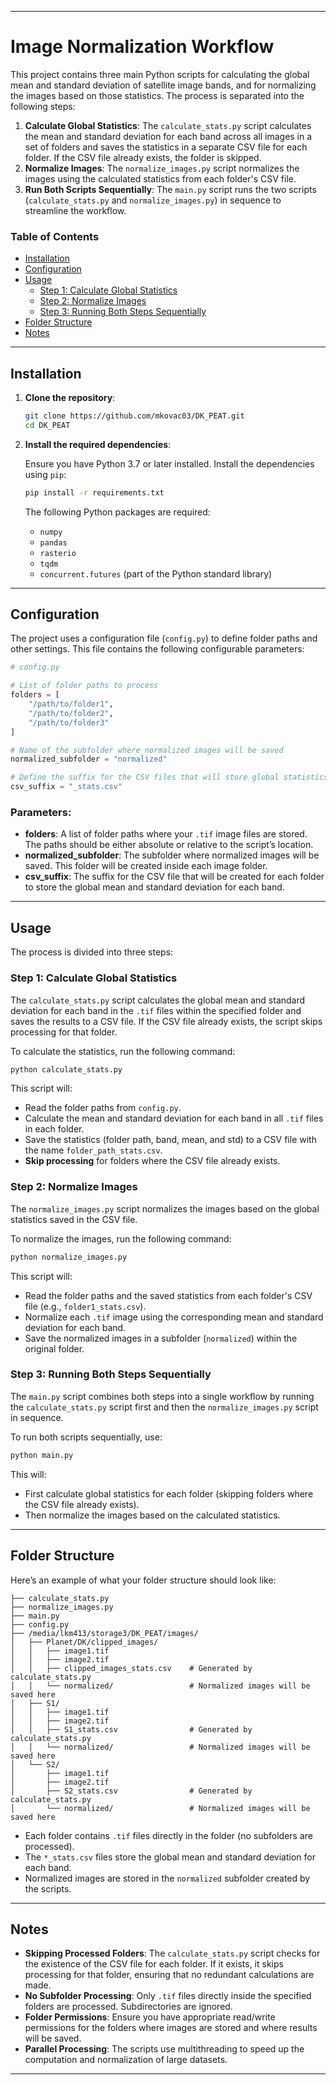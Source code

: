 
---

# Image Normalization Workflow

This project contains three main Python scripts for calculating the global mean and standard deviation of satellite image bands, and for normalizing the images based on those statistics. The process is separated into the following steps:

1. **Calculate Global Statistics**: The `calculate_stats.py` script calculates the mean and standard deviation for each band across all images in a set of folders and saves the statistics in a separate CSV file for each folder. If the CSV file already exists, the folder is skipped.
2. **Normalize Images**: The `normalize_images.py` script normalizes the images using the calculated statistics from each folder's CSV file.
3. **Run Both Scripts Sequentially**: The `main.py` script runs the two scripts (`calculate_stats.py` and `normalize_images.py`) in sequence to streamline the workflow.

### Table of Contents

- [Installation](#installation)
- [Configuration](#configuration)
- [Usage](#usage)
  - [Step 1: Calculate Global Statistics](#step-1-calculate-global-statistics)
  - [Step 2: Normalize Images](#step-2-normalize-images)
  - [Step 3: Running Both Steps Sequentially](#step-3-running-both-steps-sequentially)
- [Folder Structure](#folder-structure)
- [Notes](#notes)

---

## Installation

1. **Clone the repository**:

   ```bash
   git clone https://github.com/mkovac03/DK_PEAT.git
   cd DK_PEAT
   ```

2. **Install the required dependencies**:

   Ensure you have Python 3.7 or later installed. Install the dependencies using `pip`:

   ```bash
   pip install -r requirements.txt
   ```

   The following Python packages are required:
   
   - `numpy`
   - `pandas`
   - `rasterio`
   - `tqdm`
   - `concurrent.futures` (part of the Python standard library)

---

## Configuration

The project uses a configuration file (`config.py`) to define folder paths and other settings. This file contains the following configurable parameters:

```python
# config.py

# List of folder paths to process
folders = [
    "/path/to/folder1",
    "/path/to/folder2",
    "/path/to/folder3"
]

# Name of the subfolder where normalized images will be saved
normalized_subfolder = "normalized"

# Define the suffix for the CSV files that will store global statistics for each folder
csv_suffix = "_stats.csv"
```

### Parameters:

- **folders**: A list of folder paths where your `.tif` image files are stored. The paths should be either absolute or relative to the script’s location.
- **normalized_subfolder**: The subfolder where normalized images will be saved. This folder will be created inside each image folder.
- **csv_suffix**: The suffix for the CSV file that will be created for each folder to store the global mean and standard deviation for each band.

---

## Usage

The process is divided into three steps:

### Step 1: Calculate Global Statistics

The `calculate_stats.py` script calculates the global mean and standard deviation for each band in the `.tif` files within the specified folder and saves the results to a CSV file. If the CSV file already exists, the script skips processing for that folder.

To calculate the statistics, run the following command:

```bash
python calculate_stats.py
```

This script will:

- Read the folder paths from `config.py`.
- Calculate the mean and standard deviation for each band in all `.tif` files in each folder.
- Save the statistics (folder path, band, mean, and std) to a CSV file with the name `folder_path_stats.csv`.
- **Skip processing** for folders where the CSV file already exists.

### Step 2: Normalize Images

The `normalize_images.py` script normalizes the images based on the global statistics saved in the CSV file.

To normalize the images, run the following command:

```bash
python normalize_images.py
```

This script will:

- Read the folder paths and the saved statistics from each folder's CSV file (e.g., `folder1_stats.csv`).
- Normalize each `.tif` image using the corresponding mean and standard deviation for each band.
- Save the normalized images in a subfolder (`normalized`) within the original folder.

### Step 3: Running Both Steps Sequentially

The `main.py` script combines both steps into a single workflow by running the `calculate_stats.py` script first and then the `normalize_images.py` script in sequence.

To run both scripts sequentially, use:

```bash
python main.py
```

This will:

- First calculate global statistics for each folder (skipping folders where the CSV file already exists).
- Then normalize the images based on the calculated statistics.

---

## Folder Structure

Here’s an example of what your folder structure should look like:

```
├── calculate_stats.py
├── normalize_images.py
├── main.py
├── config.py
├── /media/lkm413/storage3/DK_PEAT/images/
│   ├── Planet/DK/clipped_images/
│   │   ├── image1.tif
│   │   ├── image2.tif
│   │   ├── clipped_images_stats.csv    # Generated by calculate_stats.py
│   │   └── normalized/                 # Normalized images will be saved here
│   ├── S1/
│   │   ├── image1.tif
│   │   ├── image2.tif
│   │   ├── S1_stats.csv                # Generated by calculate_stats.py
│   │   └── normalized/                 # Normalized images will be saved here
│   └── S2/
│       ├── image1.tif
│       ├── image2.tif
│       ├── S2_stats.csv                # Generated by calculate_stats.py
│       └── normalized/                 # Normalized images will be saved here
```

- Each folder contains `.tif` files directly in the folder (no subfolders are processed).
- The `*_stats.csv` files store the global mean and standard deviation for each band.
- Normalized images are stored in the `normalized` subfolder created by the scripts.

---

## Notes

- **Skipping Processed Folders**: The `calculate_stats.py` script checks for the existence of the CSV file for each folder. If it exists, it skips processing for that folder, ensuring that no redundant calculations are made.
- **No Subfolder Processing**: Only `.tif` files directly inside the specified folders are processed. Subdirectories are ignored.
- **Folder Permissions**: Ensure you have appropriate read/write permissions for the folders where images are stored and where results will be saved.
- **Parallel Processing**: The scripts use multithreading to speed up the computation and normalization of large datasets.

---

